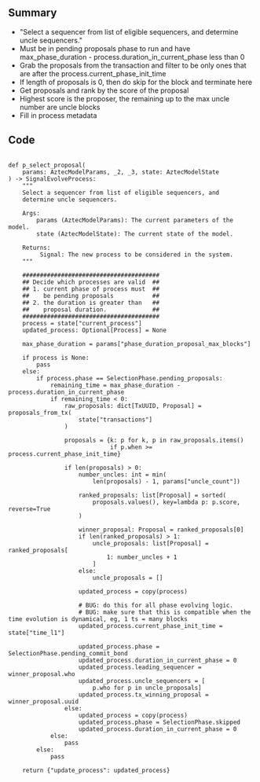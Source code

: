 ## Summary
- "Select a sequencer from list of eligible sequencers, and determine uncle sequencers."
- Must be in pending proposals phase to run and have max_phase_duration - process.duration_in_current_phase less than 0
- Grab the proposals from the transaction and filter to be only ones that are after the process.current_phase_init_time
- If length of proposals is 0, then do skip for the block and terminate here
- Get proposals and rank by the score of the proposal
- Highest score is the proposer, the remaining up to the max uncle number are uncle blocks
- Fill in process metadata
## Code

<pre lang="python"><code>
def p_select_proposal(
    params: AztecModelParams, _2, _3, state: AztecModelState
) -> SignalEvolveProcess:
    """
    Select a sequencer from list of eligible sequencers, and
    determine uncle sequencers.

    Args:
        params (AztecModelParams): The current parameters of the model.
        state (AztecModelState): The current state of the model.

    Returns:
         Signal: The new process to be considered in the system.
    """

    #######################################
    ## Decide which processes are valid  ##
    ## 1. current phase of process must  ##
    ##    be pending proposals           ##
    ## 2. the duration is greater than   ##
    ##    proposal duration.             ##
    #######################################
    process = state["current_process"]
    updated_process: Optional[Process] = None

    max_phase_duration = params["phase_duration_proposal_max_blocks"]

    if process is None:
        pass
    else:
        if process.phase == SelectionPhase.pending_proposals:
            remaining_time = max_phase_duration - process.duration_in_current_phase
            if remaining_time < 0:
                raw_proposals: dict[TxUUID, Proposal] = proposals_from_tx(
                    state["transactions"]
                )

                proposals = {k: p for k, p in raw_proposals.items()
                             if p.when >= process.current_phase_init_time}

                if len(proposals) > 0:
                    number_uncles: int = min(
                        len(proposals) - 1, params["uncle_count"])

                    ranked_proposals: list[Proposal] = sorted(
                        proposals.values(), key=lambda p: p.score, reverse=True
                    )

                    winner_proposal: Proposal = ranked_proposals[0]
                    if len(ranked_proposals) > 1:
                        uncle_proposals: list[Proposal] = ranked_proposals[
                            1: number_uncles + 1
                        ]
                    else:
                        uncle_proposals = []

                    updated_process = copy(process)

                    # BUG: do this for all phase evolving logic.
                    # BUG: make sure that this is compatible when the time evolution is dynamical, eg, 1 ts = many blocks
                    updated_process.current_phase_init_time = state["time_l1"]

                    updated_process.phase = SelectionPhase.pending_commit_bond
                    updated_process.duration_in_current_phase = 0
                    updated_process.leading_sequencer = winner_proposal.who
                    updated_process.uncle_sequencers = [
                        p.who for p in uncle_proposals]
                    updated_process.tx_winning_proposal = winner_proposal.uuid
                else:
                    updated_process = copy(process)
                    updated_process.phase = SelectionPhase.skipped
                    updated_process.duration_in_current_phase = 0
            else:
                pass
        else:
            pass

    return {"update_process": updated_process}
</code></pre>